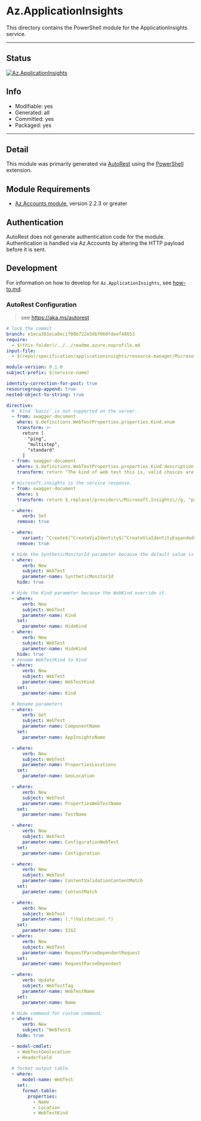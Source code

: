 <!-- region Generated -->
# Az.ApplicationInsights
This directory contains the PowerShell module for the ApplicationInsights service.

---
## Status
[![Az.ApplicationInsights](https://img.shields.io/powershellgallery/v/Az.ApplicationInsights.svg?style=flat-square&label=Az.ApplicationInsights "Az.ApplicationInsights")](https://www.powershellgallery.com/packages/Az.ApplicationInsights/)

## Info
- Modifiable: yes
- Generated: all
- Committed: yes
- Packaged: yes

---
## Detail
This module was primarily generated via [AutoRest](https://github.com/Azure/autorest) using the [PowerShell](https://github.com/Azure/autorest.powershell) extension.

## Module Requirements
- [Az.Accounts module](https://www.powershellgallery.com/packages/Az.Accounts/), version 2.2.3 or greater

## Authentication
AutoRest does not generate authentication code for the module. Authentication is handled via Az.Accounts by altering the HTTP payload before it is sent.

## Development
For information on how to develop for `Az.ApplicationInsights`, see [how-to.md](how-to.md).
<!-- endregion -->

### AutoRest Configuration
> see https://aka.ms/autorest

``` yaml
# lock the commit
branch: e1eca381eca8ec1f80b722e5dbf060fdeef48653
require:
  - $(this-folder)/../../readme.azure.noprofile.md
input-file:
  - $(repo)/specification/applicationinsights/resource-manager/Microsoft.Insights/preview/2018-05-01-preview/webTests_API.json

module-version: 0.1.0
subject-prefix: $(service-name)

identity-correction-for-post: true
resourcegroup-append: true
nested-object-to-string: true

directive:
  #  Kind 'basic' is not supported on the server.
  - from: swagger-document
    where: $.definitions.WebTestProperties.properties.Kind.enum
    transform: >-
      return [
        "ping",
        "multistep",
        "standard"
      ]
  - from: swagger-document
    where: $.definitions.WebTestProperties.properties.Kind.description
    transform: return "The kind of web test this is, valid choices are ping, multistep, and standard."

  # microsoft.insights is the service response.
  - from: swagger-document
    where: $
    transform: return $.replace(/providers\/Microsoft.Insights\//g, "providers/microsoft.insights/")

  - where:
      verb: Set
    remove: true

  - where:
      variant: ^Create$|^CreateViaIdentity$|^CreateViaIdentityExpanded$|^Update$|^UpdateViaIdentity$
    remove: true

  # Hide the SyntheticMonitorId parameter because the default value is passed by the server.
  - where:
      verb: New
      subject: WebTest
      parameter-name: SyntheticMonitorId
    hide: true

  # Hide the Kind parameter because the WebKind override it.
  - where:
      verb: New
      subject: WebTest
      parameter-name: Kind
    set:
      parameter-name: HideKind
  - where:
      verb: New
      subject: WebTest
      parameter-name: HideKind
    hide: true
  # rename WebTestKind to Kind  
  - where:
      verb: New
      subject: WebTest
      parameter-name: WebTestKind
    set:
      parameter-name: Kind

  # Rename parameters
  - where:
      verb: Get
      subject: WebTest
      parameter-name: ComponentName
    set:
      parameter-name: AppInsightsName

  - where:
      verb: New
      subject: WebTest
      parameter-name: PropertiesLocations
    set:
      parameter-name: GeoLocation

  - where:
      verb: New
      subject: WebTest
      parameter-name: PropertiesWebTestName
    set:
      parameter-name: TestName

  - where:
      verb: New
      subject: WebTest
      parameter-name: ConfigurationWebTest
    set:
      parameter-name: Configuration

  - where:
      verb: New
      subject: WebTest
      parameter-name: ContentValidationContentMatch
    set:
      parameter-name: ContentMatch

  - where:
      verb: New
      subject: WebTest
      parameter-name: (.*)Validation(.*)
    set:
      parameter-name: $1$2
  - where:
      verb: New
      subject: WebTest
      parameter-name: RequestParseDependentRequest
    set:
      parameter-name: RequestParseDependent

  - where:
      verb: Update
      subject: WebTestTag
      parameter-name: WebTestName
    set:
      parameter-name: Name

  # Hide command for custom command.
  - where:
      verb: New
      subject: ^WebTest$
    hide: true

  - model-cmdlet:
    - WebTestGeolocation
    - HeaderField
  
  # format output table
  - where:
      model-name: WebTest
    set:
      format-table:
        properties:
          - Name
          - Location
          - WebTestKind
```
